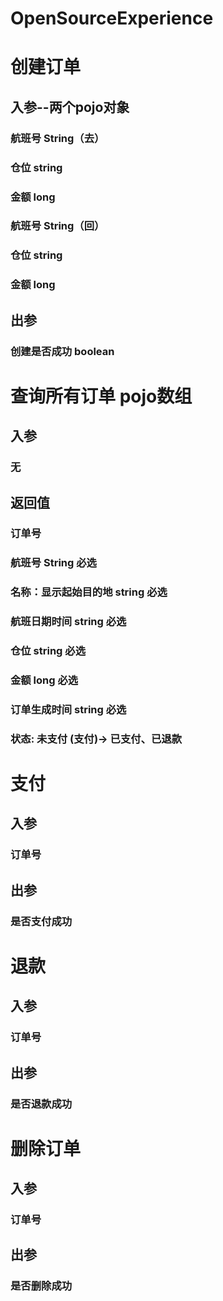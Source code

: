 # OpenSourceExperience
# 创建订单 
## 入参--两个pojo对象
### 航班号 String（去）
### 仓位 string 
### 金额 long

### 航班号 String（回）
### 仓位 string 
### 金额 long

## 出参
### 创建是否成功 boolean

# 查询所有订单 pojo数组
## 入参
### 无 

## 返回值
### 订单号
### 航班号 String 必选
### 名称：显示起始目的地  string  必选
### 航班日期时间 string  必选
### 仓位 string 必选
### 金额 long 必选
### 订单生成时间 string 必选
### 状态: 未支付 (支付)-> 已支付、已退款

# 支付
## 入参
### 订单号

## 出参
### 是否支付成功


# 退款
## 入参
### 订单号

## 出参
### 是否退款成功

# 删除订单
## 入参
### 订单号

## 出参
### 是否删除成功
